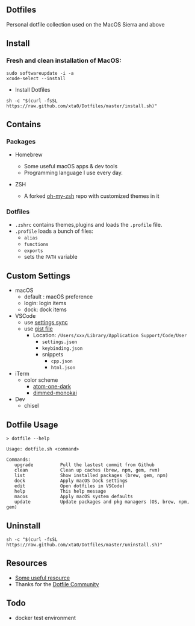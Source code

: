 ## Dotfiles

Personal dotfile collection used on the MacOS Sierra and above


## Install

### Fresh and clean installation of MacOS:

```
sudo softwareupdate -i -a
xcode-select --install
```

- Install Dotfiles

```
sh -c "$(curl -fsSL https://raw.github.com/xta0/Dotfiles/master/install.sh)"
```

## Contains

### Packages

- Homebrew
    - Some useful macOS apps & dev tools
    - Programming language I use every day.
        
- ZSH
    - A forked [oh-my-zsh](https://github.com/xta0/oh-my-zsh) repo with customized themes in it 

### Dotfiles

- `.zshrc` contains themes,plugins and loads the `.profile` file.
- `.profile` loads a bunch of files: 
    - `alias`
    - `functions`
    - `exports` 
    - sets the `PATH` variable
  
## Custom Settings

- macOS
    - default : macOS preference
    - login: login items
    - dock: dock items
- VSCode
    - use [settings sync](https://marketplace.visualstudio.com/items?itemName=Shan.code-settings-sync)
    - use [gist file](https://gist.github.com/xta0/60e005266cb78e9fdf90fde1df980023)
        - Location: `/Users/xxx/Library/Application Support/Code/User`
            - `settings.json`
            - `keybinding.json`
            - snippets
                - `cpp.json`
                - `html.json`
- iTerm
    - color scheme
        - [atom-one-dark](https://github.com/xta0/Dotfiles/blob/master/etc/iterm/atom-one-dark.itermcolors)
        - [dimmed-monokai](https://github.com/xta0/Dotfiles/blob/master/etc/iterm/dimmed-monokai.itermcolors)
- Dev
    - chisel


## Dotfile Usage

```
> dotfile --help

Usage: dotfile.sh <command>

Commands:
   upgrade          Pull the lastest commit from Github
   clean            Clean up caches (brew, npm, gem, rvm)
   list             Show installed packages (brew, gem, npm)
   dock             Apply macOS Dock settings
   edit             Open dotfiles in VSCode)
   help             This help message
   macos            Apply macOS system defaults
   update           Update packages and pkg managers (OS, brew, npm, gem)
```

## Uninstall

```
sh -c "$(curl -fsSL https://raw.github.com/xta0/Dotfiles/master/uninstall.sh)"
```

## Resources

- [Some useful resource](https://github.com/webpro/dotfiles)
- Thanks for the [Dotfile Community](http://dotfiles.github.io/)

## Todo

- docker test environment
